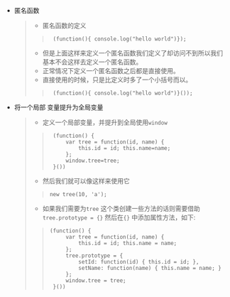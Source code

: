 

- 匿名函数
    > - 匿名函数的定义
    >>      (function(){ console.log("hello world")});
    > - 但是上面这样来定义一个匿名函数我们定义了却访问不到所以我们基本不会这样去定义一个匿名函数。
    > - 正常情况下定义一个匿名函数之后都是直接使用。
    > - 直接使用的时候，只是比定义时多了一个小括号而以。
    >>      (function(){ console.log("hello world")}());

- 将一个局部 变量提升为全局变量
    > - 定义一个局部变量，并提升到全局使用`window`
    >>      (function() {
    >>          var tree = function(id, name) {
    >>              this.id = id; this.name=name;
    >>          }; 
    >>          window.tree=tree;
    >>      }())
    > - 然后我们就可以像这样来使用它
    >>     new tree(10, 'a');
    > - 如果我们需要为`tree` 这个类创建一些方法的话则需要借助`tree.prototype = {}` 然后在`{}` 中添加属性方法，如下:
    >>     (function() { 
    >>          var tree = function(id, name) { 
    >>              this.id = id; this.name = name; 
    >>          }; 
    >>          tree.prototype = { 
    >>              setId: function(id) { this.id = id; },
    >>              setName: function(name) { this.name = name; }
    >>          }; 
    >>          window.tree = tree; 
    >>      }())








